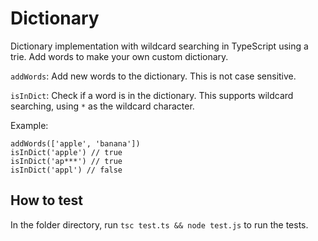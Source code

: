 # Dictionary

Dictionary implementation with wildcard searching in TypeScript using a trie. Add words to make your own custom dictionary.

`addWords`: Add new words to the dictionary. This is not case sensitive.

`isInDict`: Check if a word is in the dictionary. This supports wildcard searching, using `*` as the wildcard character.

Example:
```
addWords(['apple', 'banana'])
isInDict('apple') // true
isInDict('ap***') // true
isInDict('appl') // false
```

## How to test

In the folder directory, run `tsc test.ts && node test.js` to run the tests.
